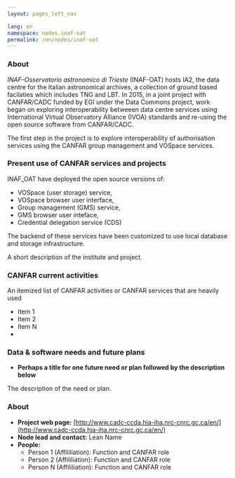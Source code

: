 ```yaml
---
layout: pages_left_nav

lang: en
namespace: nodes.inaf-oat
permalink: /en/nodes/inaf-oat
---
```


<!-- Content start -->

### About
_INAF-Osservatorio astronomico di Trieste_ (INAF-OAT) hosts IA2, the data centre for the Italian astronomical archives, a collection of ground based facilaties which includes TNG and LBT.
In 2015, in a joint project with CANFAR/CADC funded by EGI under the Data Commons project, work began on exploring interoperability betweeen data centre services using International Virtual Observatory Alliance (IVOA) standards and re-using the open source software from CANFAR/CADC.

The first step in the project is to explore interoperability of authorisation services using the CANFAR group management and VOSpace services.

### Present use of CANFAR services and projects
INAF_OAT have deployed the open source versions of:

  - VOSpace (user storage) service, 
  - VOSpace browser user interface,
  - Group management (GMS) service,
  - GMS browser user inteface,
  - Credential delegation service (CDS)

The backend of these services have been customized to use local database and storage infrastructure.


A short description of the institute and project.



### CANFAR current activities

An itemized list of CANFAR activities or  CANFAR services that are heavily used


* Item 1
* Item 2
* Item N
*

### Data & software needs and future plans

* **Perhaps a title for one future need or plan followed by the description below**

The description of the need or plan.

### About

* **Project web page:** [http://www.cadc-ccda.hia-iha.nrc-cnrc.gc.ca/en/](http://www.cadc-ccda.hia-iha.nrc-cnrc.gc.ca/en/)
* **Node lead and contact:** Lean Name
* **People:**
  * Person 1 (Affililiation): Function and CANFAR role
  * Person 2 (Affililiation): Function and CANFAR role
  * Person N (Affililiation): Function and CANFAR role




<!-- Content end -->

